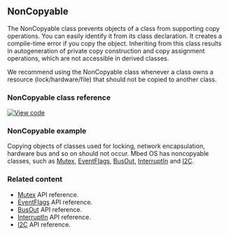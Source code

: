 ## NonCopyable

The NonCopyable class prevents objects of a class from supporting copy operations. You can easily identify it from its class declaration. It creates a compile-time error if you copy the object. Inheriting from this class results in autogeneration of private copy construction and copy assignment operations, which are not accessible in derived classes.

We recommend using the NonCopyable class whenever a class owns a resource (lock/hardware/file) that should not be copied to another class.

### NonCopyable class reference

[![View code](https://www.mbed.com/embed/?type=library)](http://os-doc-builder.test.mbed.com/docs/v5.7/mbed-os-api-doxy/classmbed_1_1_non_copyable.html)

### NonCopyable example

Copying objects of classes used for locking, network encapsulation, hardware bus and so on should not occur. Mbed OS has noncopyable classes, such as <a href="/docs/v5.7/reference/mutex.html" target="_blank">Mutex</a>, <a href="/docs/v5.7/reference/eventflags.html" target="_blank">EventFlags</a>, <a href="/docs/v5.7/reference/busout.html" target="_blank">BusOut</a>, <a href="/docs/v5.7/reference/interruptin.html" target="_blank">InterruptIn</a> and <a href="/docs/v5.7/reference/i2c.html" target="_blank">I2C</a>.

### Related content

- <a href="/docs/v5.7/reference/mutex.html" target="_blank">Mutex</a> API reference.
- <a href="/docs/v5.7/reference/eventflags.html" target="_blank">EventFlags</a> API reference.
- <a href="/docs/v5.7/reference/busout.html" target="_blank">BusOut</a> API reference.
- <a href="/docs/v5.7/reference/interruptin.html" target="_blank">InterruptIn</a> API reference.
- <a href="/docs/v5.7/reference/i2c.html" target="_blank">I2C</a> API reference.
